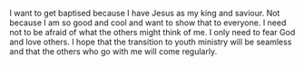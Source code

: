 I want to get baptised because I have Jesus as my king and saviour. Not because I am so good and cool and want to show that to everyone. I need not to be afraid of what the others might think of me. I only need to fear God and love others. I hope that the transition to youth ministry will be seamless and that the others who go with me will come regularly.